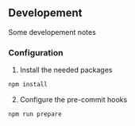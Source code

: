 ## Developement

Some developement notes

### Configuration

1. Install the needed packages

```sh
npm install
```

2. Configure the pre-commit hooks

```sh
npm run prepare
```
